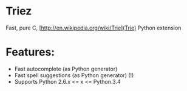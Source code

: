 
Triez 
===================
Fast, pure C, [http://en.wikipedia.org/wiki/Trie](Trie) Python extension 

Features:
===================
  * Fast autocomplete (as Python generator)
  * Fast spell suggestions (as Python generator) (!)
  * Supports Python 2.6.x <= x <= Python.3.4






